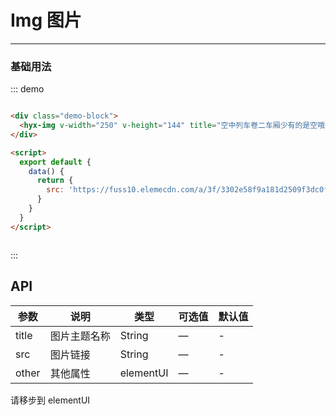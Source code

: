 # Img 图片
----
### 基础用法

<div class="demo-block">
  <hyx-img v-width="250" v-height="144" title="空中列车卷二车厢少有的是空哦" :src="src"></hyx-img>

</div>

<script>
  export default {
    data() {
      return {
        src: 'http://124.42.103.156:8089/group1/M00/12/8C/CgrQc1-ffv-AWFh1AAApsORQfjg796.jpg'
      }
    }
  }
</script>

::: demo
```html

<div class="demo-block">
  <hyx-img v-width="250" v-height="144" title="空中列车卷二车厢少有的是空哦" :src="src"><hyx-img>
</div>

<script>
  export default {
    data() {
      return {
        src: 'https://fuss10.elemecdn.com/a/3f/3302e58f9a181d2509f3dc0fa68b0jpeg.jpeg'
      }
    }
  }
</script>



```
:::

## API

| 参数      | 说明          | 类型      | 可选值                           | 默认值  |
|---------- |-------------- |---------- |--------------------------------  |-------- |
| title | 图片主题名称| String | — | - |
| src | 图片链接| String | — | - |
| other | 其他属性|  <el-link href="https://element.eleme.io" type="primary" target="_blank">elementUI </el-link> | — | - |
请移步到   <el-link href="https://element.eleme.io" type="primary" target="_blank">elementUI </el-link>

